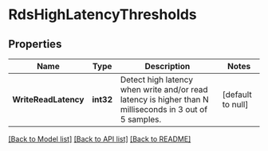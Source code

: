 # RdsHighLatencyThresholds

## Properties
Name | Type | Description | Notes
------------ | ------------- | ------------- | -------------
**WriteReadLatency** | **int32** | Detect high latency when write and/or read latency is higher than N milliseconds in 3 out of 5 samples. | [default to null]

[[Back to Model list]](../README.md#documentation-for-models) [[Back to API list]](../README.md#documentation-for-api-endpoints) [[Back to README]](../README.md)


